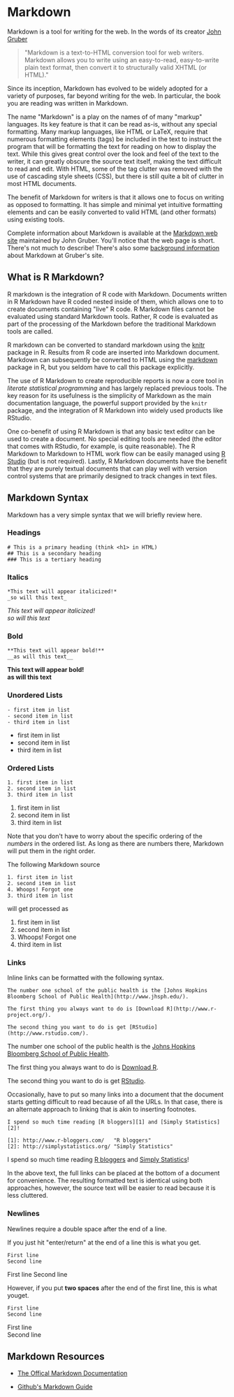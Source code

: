 # Markdown


Markdown is a tool for writing for the web. In the words of its creator [John Gruber](http://daringfireball.net/)

> "Markdown is a text-to-HTML conversion tool for web writers. Markdown allows you to write using an easy-to-read, easy-to-write plain text format, then convert it to structurally valid XHTML (or HTML)."

Since its inception, Markdown has evolved to be widely adopted for a variety of purposes, far beyond writing for the web. In particular, the book you are reading was written in Markdown.


The name "Markdown" is a play on the names of of many "markup" languages. Its key feature is that it can be read as-is, without any special formatting. Many markup languages, like HTML or LaTeX, require that numerous formatting elements (tags) be included in the text to instruct the program that will be formatting the text for reading on how to display the text. While this gives great control over the look and feel of the text to the writer, it can greatly obscure the source text itself, making the text difficult to read and edit. With HTML, some of the tag clutter was removed with the use of cascading style sheets (CSS), but there is still quite a bit of clutter in most HTML documents.

The benefit of Markdown for writers is that it allows one to focus on writing as opposed to formatting. It has simple and minimal yet intuitive formatting elements and can be easily converted to valid HTML (and other formats) using existing tools. 

Complete information about Markdown is available at the [Markdown web site](http://daringfireball.net/projects/markdown/) maintained by John Gruber. You'll notice that the web page is short. There's not much to describe! There's also some [background information](http://daringfireball.net/2004/03/dive_into_markdown) about Markdown at Gruber's site.


## What is R Markdown?

R markdown is the integration of R code with Markdown. Documents written in R Markdown have R coded nested inside of them, which allows one to to create documents containing "live" R code. R Markdown files cannot be evaluated using standard Markdown tools. Rather, R code is evaluated as part of the processing of the Markdown before the traditional Markdown tools are called. 

R markdown can be converted to standard markdown using the [knitr](http://yihui.name/knitr/) package in R. Results from R code are inserted into Markdown document. Markdown can subsequently be converted to HTML using the [markdown](https://github.com/rstudio/markdown) package in R, but you seldom have to call this package explicitly.

The use of R Markdown to create reproducible reports is now a core tool in *literate statistical programming* and has largely replaced previous tools. The key reason for its usefulness is the simplicity of Markdown as the main documentation language, the powerful support provided by the `knitr` package, and the integration of R Markdown into widely used products like RStudio.

One co-benefit of using R Markdown is that any basic text editor can be used to create a document. No special editing tools are needed (the editor that comes with RStudio, for example, is quite reasonable). The R Markdown to Markdown to HTML work flow can be easily managed using [R Studio](http://rstudio.org) (but is not required). Lastly, R Markdown documents have the benefit that they are purely textual documents that can play well with version control systems that are primarily designed to track changes in text files.


## Markdown Syntax

Markdown has a very simple syntax that we will briefly review here.

### Headings



~~~~~~~~
# This is a primary heading (think <h1> in HTML)
## This is a secondary heading
### This is a tertiary heading
~~~~~~~~


### Italics



~~~~~~~~
*This text will appear italicized!*  
_so will this text_
~~~~~~~~

*This text will appear italicized!*  
_so will this text_




### Bold



~~~~~~~~
**This text will appear bold!**
__as will this text__
~~~~~~~~


**This text will appear bold!**  
__as will this text__


### Unordered Lists



~~~~~~~~
- first item in list
- second item in list
- third item in list
~~~~~~~~


- first item in list
- second item in list
- third item in list





### Ordered Lists


~~~~~~~~
1. first item in list
2. second item in list
3. third item in list
~~~~~~~~

1. first item in list
2. second item in list
3. third item in list


Note that you don't have to worry about the specific ordering of the *numbers* in the ordered list. As long as there are numbers there, Markdown will put them in the right order.

The following Markdown source

~~~~~~~~
1. first item in list
2. second item in list
4. Whoops! Forgot one
3. third item in list
~~~~~~~~

will get processed as

1. first item in list
2. second item in list
4. Whoops! Forgot one
3. third item in list


### Links

Inline links can be formatted with the following syntax.

~~~~~~~~
The number one school of the public health is the [Johns Hopkins Bloomberg School of Public Health](http://www.jhsph.edu/).

The first thing you always want to do is [Download R](http://www.r-project.org/).

The second thing you want to do is get [RStudio](http://www.rstudio.com/).
~~~~~~~~



The number one school of the public health is the [Johns Hopkins Bloomberg School of Public Health](http://www.jhsph.edu/).

The first thing you always want to do is [Download R](http://www.r-project.org/).

The second thing you want to do is get [RStudio](http://www.rstudio.com/).

Occasionally, have to put so many links into a document that the document starts getting difficult to read because of all the URLs. In that case, there is an alternate approach to linking that is akin to inserting footnotes.


~~~~~~~~
I spend so much time reading [R bloggers][1] and [Simply Statistics][2]!  

[1]: http://www.r-bloggers.com/   "R bloggers"  
[2]: http://simplystatistics.org/ "Simply Statistics"  
~~~~~~~~

I spend so much time reading [R bloggers][1] and [Simply Statistics][2]!

[1]: http://www.r-bloggers.com/   "R bloggers"
[2]: http://simplystatistics.org/ "Simply Statistics"



In the above text, the full links can be placed at the bottom of a document for convenience. The resulting formatted text is identical using both approaches, however, the source text will be easier to read because it is less cluttered.



### Newlines

Newlines require a double space after the end of a line.

If you just hit "enter/return" at the end of a line this is what you get.

~~~~~~~~
First line
Second line
~~~~~~~~

First line
Second line

However, if you put **two spaces** after the end of the first line, this is what youget.

~~~~~~~~
First line
Second line
~~~~~~~~

First line  
Second line



## Markdown Resources

- [The Offical Markdown Documentation](http://daringfireball.net/projects/markdown/basics)

- [Github's Markdown Guide](https://help.github.com/articles/github-flavored-markdown)


